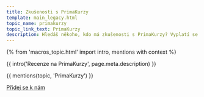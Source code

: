 ```yaml
---
title: Zkušenosti s PrimaKurzy
template: main_legacy.html
topic_name: primakurzy
topic_link_text: PrimaKurzy
description: Hledáš někoho, kdo má zkušenosti s PrimaKurzy? Vyplatí se jít na jejich akreditované IT kurzy?
---
```

{% from 'macros_topic.html' import intro, mentions with context %}

{{ intro('Recenze na PrimaKurzy', page.meta.description) }}

{{ mentions(topic, 'PrimaKurzy') }}

<p class="button-compartment">
  <a href="{{ pages|docs_url('club.md')|url }}" class="button">
    Přidej se&nbsp;k&nbsp;nám
  </a>
</p>
